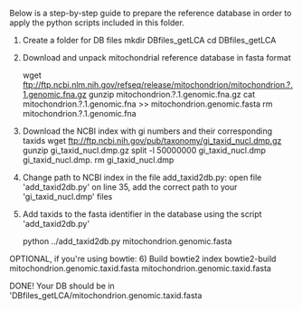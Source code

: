 Below is a step-by-step guide to prepare the reference database in order to apply the python scripts included in this folder.

1) Create a folder for DB files
    mkdir DBfiles_getLCA
    cd DBfiles_getLCA

2) Download and unpack mitochondrial reference database in fasta format

    wget ftp://ftp.ncbi.nlm.nih.gov/refseq/release/mitochondrion/mitochondrion.?.1.genomic.fna.gz
    gunzip mitochondrion.?.1.genomic.fna.gz
    cat mitochondrion.?.1.genomic.fna >> mitochondrion.genomic.fasta
    rm mitochondrion.?.1.genomic.fna
    
3) Download the NCBI index with gi numbers and their corresponding taxids
    wget ftp://ftp.ncbi.nih.gov/pub/taxonomy/gi_taxid_nucl.dmp.gz
    gunzip gi_taxid_nucl.dmp.gz
    split -l 50000000 gi_taxid_nucl.dmp gi_taxid_nucl.dmp.
    rm gi_taxid_nucl.dmp
    
4) Change path to NCBI index in the file add_taxid2db.py:
open file 'add_taxid2db.py' on line 35, add the correct path to your 'gi_taxid_nucl.dmp' files

5) Add taxids to the fasta identifier in the database using the script 'add_taxid2db.py'

    python ../add_taxid2db.py mitochondrion.genomic.fasta

OPTIONAL, if you're using bowtie: 
6) Build bowtie2 index
    bowtie2-build mitochondrion.genomic.taxid.fasta mitochondrion.genomic.taxid.fasta

DONE!
Your DB should be in 'DBfiles_getLCA/mitochondrion.genomic.taxid.fasta
